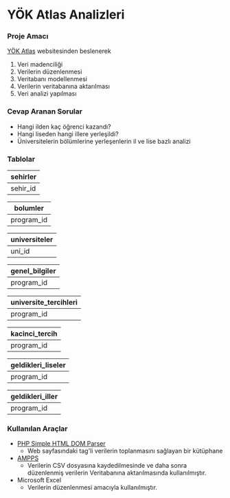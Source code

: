 # YÖK Atlas Analizleri

### Proje Amacı

[YÖK Atlas](http://www.github.com) websitesinden beslenerek 

1. Veri madenciliği
2. Verilerin düzenlenmesi
3. Veritabanı modellenmesi
4. Verilerin veritabanına aktarılması
5. Veri analizi yapılması

### Cevap Aranan Sorular

- Hangi ilden kaç öğrenci kazandı?
- Hangi liseden hangi illere yerleşildi?
- Üniversitelerin bölümlerine yerleşenlerin il ve lise bazlı analizi

### Tablolar

| sehirler |
| --- |
| sehir_id | sehir_adi |

| bolumler |
| --- |
| program_id | program_adi | uni_id |

| universiteler |
| --- |
| uni_id | uni_adi | sehir_id |

| genel_bilgiler |
| --- |
| program_id | fakulte_adi | puan_turu | burs_turu | genel_kontenjan | okul_birincisi_kontenjani | toplam_kontenjan | genel_kontenjana_yerlesen | okul_birincisi_kontenjanina_yerlesen | toplam_yerlesen | bos_kontenjan | ilk_yerlesme_orani | kayit_yaptirmayan | ek_yerlesen | ortalama_obp | ort_diploma_notu |

| universite_tercihleri |
| --- |
| program_id | tercih_eden_sayisi |

| kacinci_tercih |
| --- |
| program_id | tercih_sirasi | yerlesen_sayisi |

| geldikleri_liseler |
| --- |
| program_id | lise_adi | yeni_mezun | onceki_donem |

| geldikleri_iller |
| --- |
| program_id | sehir_id | yerlesen_sayisi |

### Kullanılan Araçlar

- [PHP Simple HTML DOM Parser](https://simplehtmldom.sourceforge.io)
    - Web sayfasındaki tag'li verilerin toplanmasını sağlayan bir kütüphane
- [AMPPS](http://www.ampps.com)
    - Verilerin CSV dosyasına kaydedilmesinde ve daha sonra düzenlenmiş verilerin Veritabanına aktarılmasında kullanılmıştır.
- Microsoft Excel
    - Verilerin düzenlenmesi amacıyla kullanılmıştır.